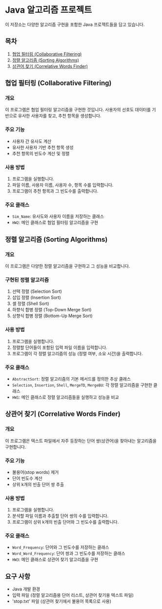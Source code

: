 # Java 알고리즘 프로젝트

이 저장소는 다양한 알고리즘 구현을 포함한 Java 프로젝트들을 담고 있습니다.

## 목차
1. [협업 필터링 (Collaborative Filtering)](#협업-필터링-collaborative-filtering)
2. [정렬 알고리즘 (Sorting Algorithms)](#정렬-알고리즘-sorting-algorithms)
3. [상관어 찾기 (Correlative Words Finder)](#상관어-찾기-correlative-words-finder)

## 협업 필터링 (Collaborative Filtering)

### 개요
이 프로그램은 협업 필터링 알고리즘을 구현한 것입니다. 사용자의 선호도 데이터를 기반으로 유사한 사용자를 찾고, 추천 항목을 생성합니다.

### 주요 기능
- 사용자 간 유사도 계산
- 유사한 사용자 기반 추천 항목 생성
- 추천 항목의 빈도수 계산 및 정렬

### 사용 방법
1. 프로그램을 실행합니다.
2. 파일 이름, 사용자 이름, 사용자 수, 항목 수를 입력합니다.
3. 프로그램이 추천 항목과 그 빈도수를 출력합니다.

### 주요 클래스
- `Sim_Name`: 유사도와 사용자 이름을 저장하는 클래스
- `HW2`: 메인 클래스로 협업 필터링 알고리즘을 구현

## 정렬 알고리즘 (Sorting Algorithms)

### 개요
이 프로그램은 다양한 정렬 알고리즘을 구현하고 그 성능을 비교합니다.

### 구현된 정렬 알고리즘
1. 선택 정렬 (Selection Sort)
2. 삽입 정렬 (Insertion Sort)
3. 셸 정렬 (Shell Sort)
4. 하향식 합병 정렬 (Top-Down Merge Sort)
5. 상향식 합병 정렬 (Bottom-Up Merge Sort)

### 사용 방법
1. 프로그램을 실행합니다.
2. 정렬할 단어들이 포함된 입력 파일 이름을 입력합니다.
3. 프로그램이 각 정렬 알고리즘의 성능 (정렬 여부, 소요 시간)을 출력합니다.

### 주요 클래스
- `AbstractSort`: 정렬 알고리즘의 기본 메서드를 정의한 추상 클래스
- `Selection`, `Insertion`, `Shell`, `MergeTD`, `MergeBU`: 각 정렬 알고리즘을 구현한 클래스
- `HW1`: 메인 클래스로 정렬 알고리즘들을 실행하고 성능을 비교

## 상관어 찾기 (Correlative Words Finder)

### 개요
이 프로그램은 텍스트 파일에서 자주 등장하는 단어 쌍(상관어)을 찾아내는 알고리즘을 구현합니다.

### 주요 기능
- 불용어(stop words) 제거
- 단어 빈도수 계산
- 상위 k개의 빈출 단어 쌍 추출

### 사용 방법
1. 프로그램을 실행합니다.
2. 분석할 파일 이름과 추출할 단어 쌍의 수를 입력합니다.
3. 프로그램이 상위 k개의 빈출 단어와 그 빈도수를 출력합니다.

### 주요 클래스
- `Word_Frequency`: 단어와 그 빈도수를 저장하는 클래스
- `Word_Word_Frequency`: 단어 쌍과 그 빈도수를 저장하는 클래스
- `HW3`: 메인 클래스로 상관어 찾기 알고리즘을 구현

## 요구 사항
- Java 개발 환경
- 입력 파일 (정렬 알고리즘용 단어 리스트, 상관어 찾기용 텍스트 파일)
- 'stop.txt' 파일 (상관어 찾기에서 불용어 목록으로 사용)

